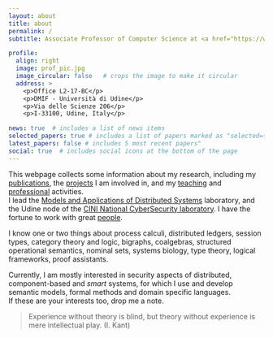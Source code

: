 ```yaml
---
layout: about
title: about
permalink: /
subtitle: Associate Professor of Computer Science at <a href="https://www.dmif.uniud.it">DMIF</a>, <a href="https://www.uniud.it">University of Udine</a>. <small>(Qualified as full professor since March 2018)</small>

profile:
  align: right
  image: prof_pic.jpg
  image_circular: false   # crops the image to make it circular
  address: >
    <p>Office L2-17-BC</p>
    <p>DMIF - Università di Udine</p>
    <p>Via delle Scienze 206</p>
    <p>I-33100, Udine, Italy</p>

news: true  # includes a list of news items
selected_papers: true # includes a list of papers marked as "selected={true}"
latest_papers: false # includes 5 most recent papers"
social: true  # includes social icons at the bottom of the page
---
```

This webpage collects some information about my research, including my [publications](/publications/), the [projects](/projects/) I am involved in, and my [teaching](/teaching/) and [professional](/services/) activities.<br/>
I lead the [Models and Applications of Distributed Systems](https://mads.uniud.it) laboratory, and the Udine node of the [CINI National CyberSecurity laboratory](https://cybersecnatlab.it).
I have the fortune to work with great [people](/group/).

[I am a *horizontal* scientist, rather than vertical. I prefer to range over many different subjects, finding connections between apparently distant subjects.]::
I know one or two things about
process calculi,
distributed ledgers,
session types,
category theory and logic, 
bigraphs, 
coalgebras, 
structured operational semantics, 
nominal sets, 
systems biology, 
type theory, 
logical frameworks,
proof assistants.

Currently, I am mostly interested in security aspects of distributed, component-based and *smart* systems, for which I use and develop semantic models, formal methods and domain specific languages.<br/>
If these are your interests too, drop me a note.

> Experience without theory is blind, but theory without experience is mere intellectual play. (I. Kant)